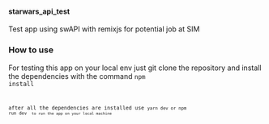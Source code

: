 #### starwars_api_test
Test app using swAPI with remixjs for potential job at SIM

### How to use
For testing this app on your local env just git clone the repository and install the dependencies with the command 
<code>npm install<code>

after all the dependencies are installed  use <code>yarn dev or npm run dev <code> to run the app on your local machine
